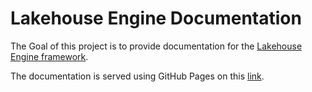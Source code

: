# Lakehouse Engine Documentation

The Goal of this project is to provide documentation for the [Lakehouse Engine framework](https://github.com/adidas/lakehouse-engine).

The documentation is served using GitHub Pages on this [link](https://adidas.github.io/lakehouse-engine-docs/).